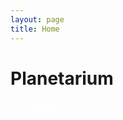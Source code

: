 ```yaml
---
layout: page
title: Home
---
```

# Planetarium
<style>
body {
  background-image: url("image1.jpg")
}
</style>
<span style="color:white; text-align:center; font-size:16px"> Hi, welcome.</span>

